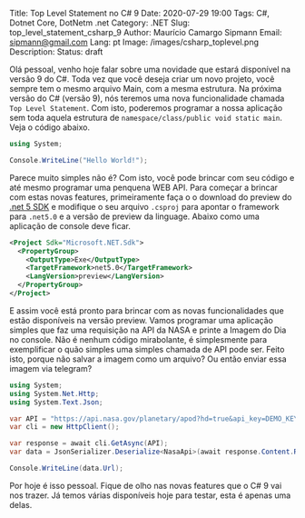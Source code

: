 Title: Top Level Statement no C# 9
Date: 2020-07-29 19:00
Tags: C#, Dotnet Core, DotNetm .net
Category: .NET
Slug: top_level_statement_csharp_9
Author: Maurício Camargo Sipmann
Email: sipmann@gmail.com
Lang: pt
Image: /images/csharp_toplevel.png
Description: 
Status: draft

Olá pessoal, venho hoje falar sobre uma novidade que estará disponível na versão 9 do C#. Toda vez que você deseja criar um novo projeto, você sempre tem o mesmo arquivo Main, com a mesma estrutura. Na próxima versão do C# (versão 9), nós teremos uma nova funcionalidade chamada `Top Level Statement`. Com isto, poderemos programar a nossa aplicação sem toda aquela estrutura de `namespace/class/public void static main`. Veja o código abaixo.


```c#
using System;

Console.WriteLine("Hello World!");
```

Parece muito simples não é? Com isto, você pode brincar com seu código e até mesmo programar uma penquena WEB API. Para começar a brincar com estas novas features, primeiramente faça o o download do preview do [.net 5 SDK](https://dotnet.microsoft.com/download/dotnet/5.0) e modifique o seu arquivo `.csproj` para apontar o framework para `.net5.0` e a versão de preview da linguage. Abaixo como uma aplicação de console deve ficar.

```xml
<Project Sdk="Microsoft.NET.Sdk">
  <PropertyGroup>
    <OutputType>Exe</OutputType>
    <TargetFramework>net5.0</TargetFramework>
    <LangVersion>preview</LangVersion>
  </PropertyGroup>
</Project>
```

E assim você está pronto para brincar com as novas funcionalidades que estão disponíveis na versão preview. Vamos programar uma aplicação simples que faz uma requisição na API da NASA e printe a Imagem do Dia no console. Não é nenhum código mirabolante, é simplesmente para exemplificar o quão simples uma simples chamada de API pode ser. Feito isto, porque não salvar a imagem como um arquivo? Ou então enviar essa imagem via telegram?

```c#
using System;
using System.Net.Http;
using System.Text.Json;

var API = "https://api.nasa.gov/planetary/apod?hd=true&api_key=DEMO_KEY";
var cli = new HttpClient();

var response = await cli.GetAsync(API);
var data = JsonSerializer.Deserialize<NasaApi>(await response.Content.ReadAsStringAsync());

Console.WriteLine(data.Url);
```

Por hoje é isso pessoal. Fique de olho nas novas features que o C# 9 vai nos trazer. Já temos várias disponíveis hoje para testar, esta é apenas uma delas.